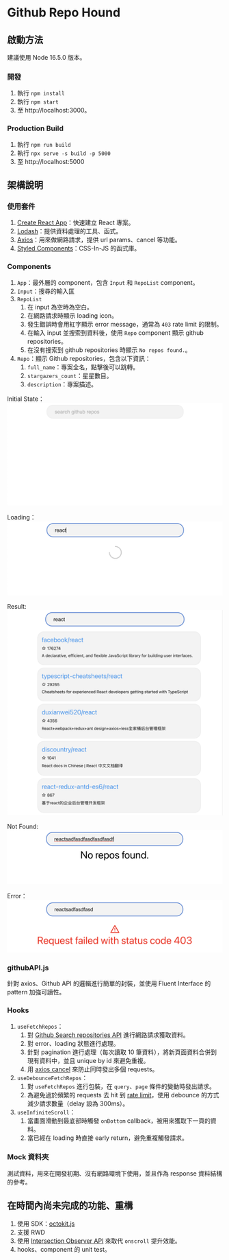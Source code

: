 # Github Repo Hound

## 啟動方法

建議使用 Node 16.5.0 版本。

### 開發

1. 執行 `npm install`
2. 執行 `npm start`
3. 至 http://localhost:3000。

### Production Build

1. 執行 `npm run build`
2. 執行 `npx serve -s build -p 5000`
3. 至 http://localhost:5000

## 架構說明

### 使用套件

1. [Create React App](https://github.com/facebook/create-react-app)：快速建立 React 專案。
2. [Lodash](https://lodash.com/)：提供資料處理的工具、函式。
3. [Axios](https://axios-http.com/)：用來做網路請求，提供 url params、cancel 等功能。
4. [Styled Components](https://styled-components.com/)：CSS-In-JS 的函式庫。

### Components

1. `App`：最外層的 component，包含 `Input` 和 `RepoList` component。
2. `Input`：搜尋的輸入匡
3. `RepoList`
   1. 在 input 為空時為空白。
   2. 在網路請求時顯示 loading icon。
   3. 發生錯誤時會用紅字顯示 error message，通常為 `403` rate limit 的限制。
   4. 在輸入 input 並搜索到資料後，使用 `Repo` component 顯示 github repositories。
   5. 在沒有搜索到 github repositories 時顯示 `No repos found.`。
4. `Repo`：顯示 Github repositories，包含以下資訊：
   1. `full_name`：專案全名，點擊後可以跳轉。
   2. `stargazers_count`：星星數目。
   3. `description`：專案描述。

Initial State：
![initial](docs/images/initial.png)

Loading：
![loading](docs/images/loading.png)

Result:
![result](docs/images/result.png)

Not Found:
![not found](docs/images/not-found.png)

Error：
![error](docs/images/error.png)

### githubAPI.js

針對 axios、Github API 的邏輯進行簡單的封裝，並使用 Fluent Interface 的 pattern 加強可讀性。

### Hooks

1. `useFetchRepos`：
   1. 對 [Github Search repositories API](https://developer.github.com/v3/search/#search-repositories) 進行網路請求獲取資料。
   2. 對 error、loading 狀態進行處理。
   3. 針對 pagination 進行處理（每次讀取 10 筆資料），將新頁面資料合併到現有資料中，並且 unique by id 來避免重複。
   4. 用 [axios cancel](https://axios-http.com/docs/cancellation) 來防止同時發出多個 requests。
2. `useDebounceFetchRepos`：
   1. 對 `useFetchRepos` 進行包裝，在 `query`、`page` 條件的變動時發出請求。
   2. 為避免過於頻繁的 requests 去 hit 到 [rate limit](https://docs.github.com/en/rest/reference/search#rate-limit)，使用 debounce 的方式減少請求數量（delay 設為 300ms）。
3. `useInfiniteScroll`：
   1. 當畫面滑動到最底部時觸發 `onBottom` callback，被用來獲取下一頁的資料。
   2. 當已經在 loading 時直接 early return，避免重複觸發請求。

### Mock 資料夾

測試資料，用來在開發初期、沒有網路環境下使用，並且作為 response 資料結構的參考。

## 在時間內尚未完成的功能、重構

1. 使用 SDK：[octokit.js](https://github.com/octokit/octokit.js)
2. 支援 RWD
3. 使用 [Intersection Observer API](https://developer.mozilla.org/en-US/docs/Web/API/Intersection_Observer_API) 來取代 `onscroll` 提升效能。
4. hooks、component 的 unit test。
